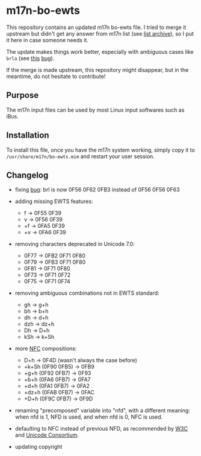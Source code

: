 m17n-bo-ewts
============

This repository contains an updated m17n bo-ewts file. I tried to merge it upstream
but didn't get any answer from m17n list (see [list archive](http://lists.nongnu.org/archive/html/m17n-list/2014-07/threads.html)),
so I put it here in case someone needs it.

The update makes things work better, especially with ambiguous cases like `brla` (see [this](code.google.com/p/ibus/issues/detail?id=1688) [bug](https://savannah.nongnu.org/bugs/index.php?42656)).

If the merge is made upstream, this repository might disappear, but in the meantime, do not hesitate to contribute!

## Purpose

The m17n input files can be used by most Linux input softwares such as iBus.

## Installation

To install this file, once you have the m17n system working, simply copy it to
`/usr/share/m17n/bo-ewts.mim` and restart your user session.

## Changelog

* fixing [bug](https://savannah.nongnu.org/bugs/index.php?42656):
  brl is now 0F56 0F62 0FB3 instead of 0F56 0F56 0F63

* adding missing EWTS features:
  * f -> 0F55 0F39
  * v -> 0F56 0F39
  * +f -> 0FA5 0F39
  * +v -> 0FA6 0F39

* removing characters deprecated in Unicode 7.0:
  * 0F77 -> 0FB2 0F71 0F80
  * 0F79 -> 0FB3 0F71 0F80
  * 0F81 -> 0F71 0F80
  * 0F73 -> 0F71 0F72
  * 0F75 -> 0F71 0F74

* removing ambiguous combinations not in EWTS standard:
  * gh -> g+h
  * bh -> b+h
  * dh -> d+h
  * dzh -> dz+h
  * Dh -> D+h
  * kSh -> k+Sh

* more [NFC](http://www.unicode.org/reports/tr15/) compositions:
  * D+h -> 0F4D (wasn't always the case before)
  * +k+Sh (0F90 0FB5) -> 0FB9
  * +g+h (0F92 0FB7) -> 0F93
  * +b+h (0FA6 0FB7) -> 0FA7
  * +d+h (0FA1 0FB7) -> 0FA2
  * +dz+h (0FAB 0FB7) -> 0FAC
  * +D+h (0F9C 0FB7) -> 0F9D

* renaming "precomposed" variable into "nfd", with a different meaning: when
  nfd is 1, NFD is used, and when nfd is 0, NFC is used.

* defaulting to NFC instead of previous NFD, as recommended by [W3C](http://www.w3.org/International/questions/qa-html-css-normalization) and [Unicode Consortium](http://www.unicode.org/faq/normalization.html).

* updating copyright

